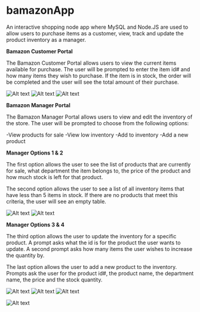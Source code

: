 # bamazonApp

An interactive shopping node app where MySQL and Node.JS are used to allow users to purchase items as a customer, view, track and update the product inventory as a manager. 

**Bamazon Customer Portal**

The Bamazon Customer Portal allows users to view the current items available for purchase. The user will be prompted to enter the item id# and how many items they wish to purchase. If the item is in stock, the order will be completed and the user will see the total amount of their purchase.

![Alt text](./images/customer-1.png)
![Alt text](./images/customer-3.png)
![Alt text](./images/customer-6.png)

**Bamazon Manager Portal**

The Bamazon Manager Portal allows users to view and edit the inventory of the store. The user will be prompted to choose from the following options:

-View products for sale
-View low inventory
-Add to inventory
-Add a new product


**Manager Options 1 & 2**

The first option allows the user to see the list of products that are currently for sale, what department the item belongs to, the price of the product and how much stock is left for that product.

The second option allows the user to see a list of all inventory items that have less than 5 items in stock. If there are no products that meet this criteria, the user will see an empty table.


![Alt text](./images/manager-2.png)
![Alt text](./images/manager-3.png)


**Manager Options 3 & 4**

The third option allows the user to update the inventory for a specific product. A prompt asks what the id is for the product the user wants to update. A second prompt asks how many items the user wishes to increase the quantity by.

The last option allows the user to add a new product to the inventory. Prompts ask the user for the product id#, the product name, the department name, the price and the stock quantity.


![Alt text](./images/manager-6.png)
![Alt text](./images/manager-7.png)
![Alt text](./images/manager-8.png)




![Alt text]("https://media.giphy.com/media/nrAsOXhuVwGEo/giphy.gif")












